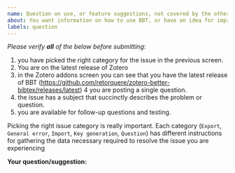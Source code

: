 ```yaml
---
name: Question on use, or feature suggestions, not covered by the other categories above.
about: You want information on how to use BBT, or have an idea for improvement that is not one of the categories above.
labels: question
---
```


*Please verify **all** of the below before submitting*:

1. you have picked the right category for the issue in the previous screen.
2. You are on the latest release of Zotero
3. in the Zotero addons screen you can see that you have the latest release of BBT (https://github.com/retorquere/zotero-better-bibtex/releases/latest)
4 you are posting a single question.
5. the issue has a subject that succinctly describes the problem or question.
6. you are available for follow-up questions and testing.

Picking the right issue category is really important. Each category (`Export`, `General error`, `Import`, `Key generation`, `Question`) has different instructions for gathering the data necessary required to resolve the issue you are experiencing


**Your question/suggestion:**

